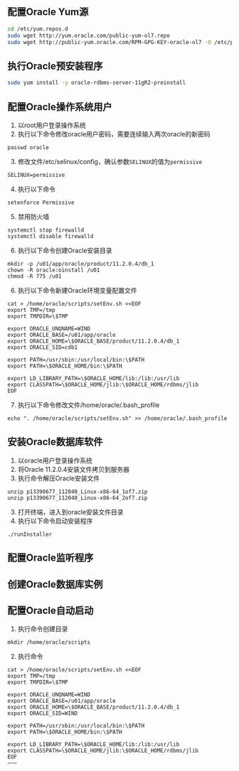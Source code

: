 ## 配置Oracle Yum源
```sh
cd /etc/yum.repos.d
sudo wget http://yum.oracle.com/public-yum-ol7.repo
sudo wget http://public-yum.oracle.com/RPM-GPG-KEY-oracle-ol7 -O /etc/pki/rpm-gpg/RPM-GPG-KEY-oracle
```
## 执行Oracle预安装程序
```sh
sudo yum install -y oracle-rdbms-server-11gR2-preinstall
```
## 配置Oracle操作系统用户
1. 以root用户登录操作系统
2. 执行以下命令修改oracle用户密码，需要连续输入两次oracle的新密码
```
passwd oracle
```
3. 修改文件/etc/selinux/config，确认参数`SELINUX`的值为`permissive`
```
SELINUX=permissive
```
4. 执行以下命令
```
setenforce Permissive
```
5. 禁用防火墙
```
systemctl stop firewalld
systemctl disable firewalld
```
6. 执行以下命令创建Oracle安装目录
```
mkdir -p /u01/app/oracle/product/11.2.0.4/db_1
chown -R oracle:oinstall /u01
chmod -R 775 /u01
```
6. 执行以下命令新建Oracle环境变量配置文件
```
cat > /home/oracle/scripts/setEnv.sh <<EOF
export TMP=/tmp
export TMPDIR=\$TMP

export ORACLE_UNQNAME=WIND
export ORACLE_BASE=/u01/app/oracle
export ORACLE_HOME=\$ORACLE_BASE/product/11.2.0.4/db_1
export ORACLE_SID=cdb1

export PATH=/usr/sbin:/usr/local/bin:\$PATH
export PATH=\$ORACLE_HOME/bin:\$PATH

export LD_LIBRARY_PATH=\$ORACLE_HOME/lib:/lib:/usr/lib
export CLASSPATH=\$ORACLE_HOME/jlib:\$ORACLE_HOME/rdbms/jlib
EOF
```
7. 执行以下命令修改文件/home/oracle/.bash_profile
```
echo ". /home/oracle/scripts/setEnv.sh" >> /home/oracle/.bash_profile
```
## 安装Oracle数据库软件
1. 以oracle用户登录操作系统
2. 将Oracle 11.2.0.4安装文件拷贝到服务器
3. 执行命令解压Oracle安装文件
```
unzip p13390677_112040_Linux-x86-64_1of7.zip
unzip p13390677_112040_Linux-x86-64_2of7.zip
```
3. 打开终端，进入到oracle安装文件目录
4. 执行以下命令启动安装程序
```
./runInstaller
```
## 配置Oracle监听程序

## 创建Oracle数据库实例

## 配置Oracle自动启动
1.  执行命令创建目录
```
mkdir /home/oracle/scripts
```
2. 执行命令
```
cat > /home/oracle/scripts/setEnv.sh <<EOF
export TMP=/tmp
export TMPDIR=\$TMP

export ORACLE_UNQNAME=WIND
export ORACLE_BASE=/u01/app/oracle
export ORACLE_HOME=\$ORACLE_BASE/product/11.2.0.4/db_1
export ORACLE_SID=WIND

export PATH=/usr/sbin:/usr/local/bin:\$PATH
export PATH=\$ORACLE_HOME/bin:\$PATH

export LD_LIBRARY_PATH=\$ORACLE_HOME/lib:/lib:/usr/lib
export CLASSPATH=\$ORACLE_HOME/jlib:\$ORACLE_HOME/rdbms/jlib
EOF
~~~
```
